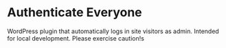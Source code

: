 # Authenticate Everyone

WordPress plugin that automatically logs in site visitors as admin. Intended for local development. Please exercise caution!s
